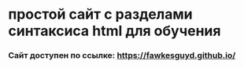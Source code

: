 # простой сайт с разделами синтаксиса html для обучения

### Сайт доступен по ссылке: https://fawkesguyd.github.io/
